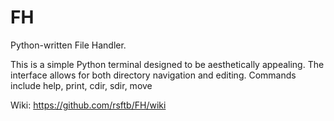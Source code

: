 # FH

Python-written File Handler.

This is a simple Python terminal designed to be aesthetically appealing.
The interface allows for both directory navigation and editing.
Commands include help, print, cdir, sdir, move

Wiki: https://github.com/rsftb/FH/wiki
